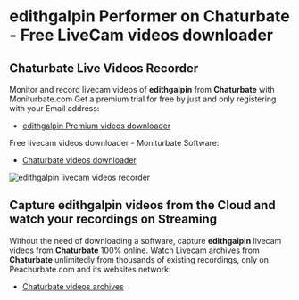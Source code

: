 # edithgalpin Performer on Chaturbate - Free LiveCam videos downloader

## Chaturbate Live Videos Recorder

Monitor and record livecam videos of **edithgalpin** from **Chaturbate** with Moniturbate.com
Get a premium trial for free by just and only registering with your Email address:
* [edithgalpin Premium videos downloader](https://moniturbate.com/request-demo-licence-key.html)

Free livecam videos downloader - Moniturbate Software:
* [Chaturbate videos downloader](https://moniturbate.com/moniturbate-download-software.html)

![edithgalpin livecam videos recorder](https://peachurnet.com/templates/moniturbate-software.png)


## Capture edithgalpin videos from the Cloud and watch your recordings on Streaming

Without the need of downloading a software, capture **edithgalpin** livecam videos from **Chaturbate** 100% online.
Watch Livecam archives from **Chaturbate** unlimitedly from thousands of existing recordings, only on Peachurbate.com and its websites network:
* [Chaturbate videos archives](https://peachurnet.com/)